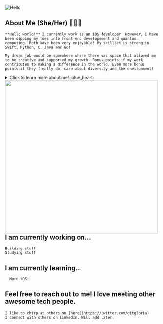 ![Hello](https://user-images.githubusercontent.com/26775620/99732454-2550c780-2a85-11eb-9ea0-13483e4d8937.png)

## About Me (She/Her) 👩🏻‍💻

    **Hello world!** I currently work as an iOS developer. However, I have been dipping my toes into front-end developement and quantum computing. Both have been very enjoyable! My skillset is strong in Swift, Python, C, Java and Go! 

    My dream job would be somewhere where there was space that allowed me to be creative and supported my growth. Bonus points if my work contributes to making a difference in the world. Even more bonus points if they (really do) care about diversity and the environment! 

<details>
  <summary>Click to learn more about me! :blue_heart: </summary>
  
  ### Even more curious? Cool. 
  
     I was born and raised in Austin, Tx - except for two short stints in Mexico and San Antonio. Long story for another time. 
  
    I love reading, but I especially love poetry and topics on astronmy, physics and philosophy. My goal is to have my own library in the future. 
  
    I love film. My fave film makers are Greta Gerwig, Richard Linklater (before trilogy), Alejandro Jodrowsky, Jean Luc Godard, Wes Anderson and Tarantino. 
  
    I sprinkle those interests with pc gaming (Overwatch, Resident Evil and Little Nightmares are some faves), skateboarding and painting. 
  
  ### My story on how I got into programming: :keyboard:
  
 * Back in 2016, I was just a student studying biochem and hating every minute. Don't get me wrong, though. I love learning, but it was pretty rough sitting in those classes. I had really enjoyed chemistry and biology in high school, but I lost that enthusiasm in college. It could have been the instructors, or even just personal things happening in my life. Regardless, I wanted to switch majors, but had no clue as to what I wanted to do with my life.
  
 * It wasn't until one fateful night during summer, that while googling 'Monty Python memes' - I discoverd my calling finally. I came across the link to [Python (Programming Language)](https://en.wikipedia.org/wiki/Python_(programming_language)). When I saw that, I thought * What the heck is a programming language? How does this relate to Monty Python?...* With those questions in mind and my curious nature, I clicked on the link. 
  
  **Little fun fact:** *Python is actually named after Monty Python. Another reason why Python is so great.* :snake:
 
 * When I looked at the link, nothing really made sense at first. So as it goes on the internet, I went down the rabbit hole of information trying to understand what the heck I came across. Finding out you could actually communicate with a computer was just an insane concept to me. I had to learn more. I did learn more. I then took on "Learn Python the Hard Way" and did so much coding over the summer. It was the most fun that I had had in awhile. It inspired me to try a class in programming the following semester. 
  
  * I took programming I, and found that it was the most enjoyable class I had taken thus far in my college career. I had to keep learning more. Soon after finishing the class, I swtiched my major to computer science. My favorite classes were all of my programming classes. Everything else paled in comparison, and honestly, it was the classes I did the best in. 
  
 * Funny how life can develop by serendipitous discoveries. I genuinely believe that programming and engineering is modern day magic. Every line of code is a line in an incantation. Every variable is an ingredient in a spell; so that you can bring into existence something that wasn't there before. You can literally create anything with it and apply it to any field. Even art.
 
  * Yeah. Programming is pretty damn cool, and I am glad Monty Python brought us together. 
  

  [**Ni!**](https://www.youtube.com/watch?v=zIV4poUZAQo)
  
</details>

<img align="left" width="500" height="500" src="https://user-images.githubusercontent.com/26775620/99732606-647f1880-2a85-11eb-9e48-181c7bbc5981.gif">

## I am currently working on... 
    Building stuff
    Studying stuff
 
 ## I am currently learning... 
    
      More iOS! 

## Feel free to reach out to me! I love meeting other awesome tech people.
    I like to chirp at others on [here](https://twitter.com/gitgloria)
    I connect with others on LinkedIn. Will add later.

<!--
**CamusCamel/Camuscamel** is a ✨ _special_ ✨ repository because its `README.md` (this file) appears on your GitHub profile.

